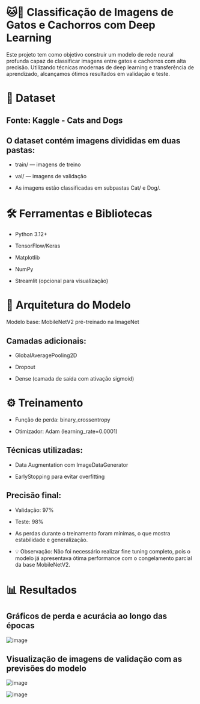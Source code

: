 # 🐱🐶 Classificação de Imagens de Gatos e Cachorros com Deep Learning
Este projeto tem como objetivo construir um modelo de rede neural profunda capaz de classificar imagens entre gatos e cachorros com alta precisão. Utilizando técnicas modernas de deep learning e transferência de aprendizado, alcançamos ótimos resultados em validação e teste.

# 📁 Dataset
## Fonte: Kaggle - Cats and Dogs

## O dataset contém imagens divididas em duas pastas:

* train/ — imagens de treino

* val/ — imagens de validação

* As imagens estão classificadas em subpastas Cat/ e Dog/.

# 🛠️ Ferramentas e Bibliotecas
* Python 3.12+

* TensorFlow/Keras

* Matplotlib

* NumPy

* Streamlit (opcional para visualização)

# 🧠 Arquitetura do Modelo
Modelo base: MobileNetV2 pré-treinado na ImageNet

## Camadas adicionais:

* GlobalAveragePooling2D

* Dropout

* Dense (camada de saída com ativação sigmoid)

# ⚙️ Treinamento
* Função de perda: binary_crossentropy

* Otimizador: Adam (learning_rate=0.0001)

## Técnicas utilizadas:

* Data Augmentation com ImageDataGenerator

* EarlyStopping para evitar overfitting

## Precisão final:

* Validação: 97%

* Teste: 98%

* As perdas durante o treinamento foram mínimas, o que mostra estabilidade e generalização.

* 💡 Observação: Não foi necessário realizar fine tuning completo, pois o modelo já apresentava ótima performance com o congelamento parcial da base MobileNetV2.

# 📊 Resultados

## Gráficos de perda e acurácia ao longo das épocas

![image](https://github.com/user-attachments/assets/cbc199f5-9d8e-4665-9e71-4af4134ec466)


## Visualização de imagens de validação com as previsões do modelo

![image](https://github.com/user-attachments/assets/147df6ee-1c9d-4ab6-9372-147f9cfc49f7)

![image](https://github.com/user-attachments/assets/328678a1-121f-4691-a9bc-0e2b64b0ad25)


